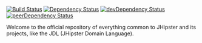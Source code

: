 [![Build Status](https://travis-ci.org/jhipster/jhipster-core.svg?branch=master)](https://travis-ci.org/jhipster/jhipster-core) [![Dependency Status](https://david-dm.org/jhipster/core.svg)](https://david-dm.org/jhipster/jhipster-core) [![devDependency Status](https://david-dm.org/jhipster/jhipster-core/dev-status.svg)](https://david-dm.org/jhipster/jhipster-core#info=devDependencies) [![peerDependency Status](https://david-dm.org/jhipster/jhipster-core/peer-status.svg)](https://david-dm.org/jhipster/jhipster-core#info=peerDependencies)

Welcome to the official repository of everything common to JHipster and its projects, like the JDL (JHipster Domain Language).
